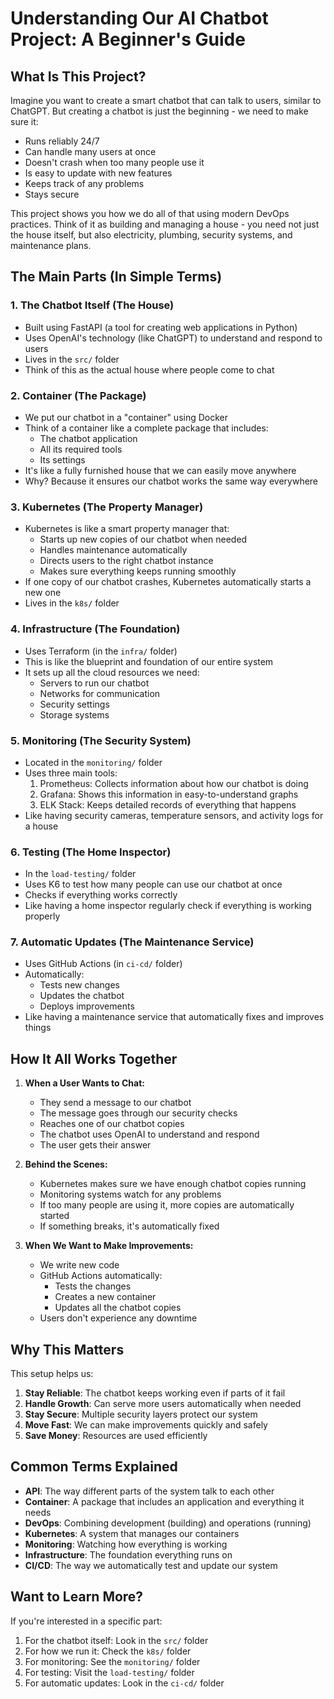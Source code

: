 # Understanding Our AI Chatbot Project: A Beginner's Guide

## What Is This Project?

Imagine you want to create a smart chatbot that can talk to users, similar to ChatGPT. But creating a chatbot is just the beginning - we need to make sure it:
- Runs reliably 24/7
- Can handle many users at once
- Doesn't crash when too many people use it
- Is easy to update with new features
- Keeps track of any problems
- Stays secure

This project shows you how we do all of that using modern DevOps practices. Think of it as building and managing a house - you need not just the house itself, but also electricity, plumbing, security systems, and maintenance plans.

## The Main Parts (In Simple Terms)

### 1. The Chatbot Itself (The House)
- Built using FastAPI (a tool for creating web applications in Python)
- Uses OpenAI's technology (like ChatGPT) to understand and respond to users
- Lives in the `src/` folder
- Think of this as the actual house where people come to chat

### 2. Container (The Package)
- We put our chatbot in a "container" using Docker
- Think of a container like a complete package that includes:
  - The chatbot application
  - All its required tools
  - Its settings
- It's like a fully furnished house that we can easily move anywhere
- Why? Because it ensures our chatbot works the same way everywhere

### 3. Kubernetes (The Property Manager)
- Kubernetes is like a smart property manager that:
  - Starts up new copies of our chatbot when needed
  - Handles maintenance automatically
  - Directs users to the right chatbot instance
  - Makes sure everything keeps running smoothly
- If one copy of our chatbot crashes, Kubernetes automatically starts a new one
- Lives in the `k8s/` folder

### 4. Infrastructure (The Foundation)
- Uses Terraform (in the `infra/` folder)
- This is like the blueprint and foundation of our entire system
- It sets up all the cloud resources we need:
  - Servers to run our chatbot
  - Networks for communication
  - Security settings
  - Storage systems

### 5. Monitoring (The Security System)
- Located in the `monitoring/` folder
- Uses three main tools:
  1. Prometheus: Collects information about how our chatbot is doing
  2. Grafana: Shows this information in easy-to-understand graphs
  3. ELK Stack: Keeps detailed records of everything that happens
- Like having security cameras, temperature sensors, and activity logs for a house

### 6. Testing (The Home Inspector)
- In the `load-testing/` folder
- Uses K6 to test how many people can use our chatbot at once
- Checks if everything works correctly
- Like having a home inspector regularly check if everything is working properly

### 7. Automatic Updates (The Maintenance Service)
- Uses GitHub Actions (in `ci-cd/` folder)
- Automatically:
  - Tests new changes
  - Updates the chatbot
  - Deploys improvements
- Like having a maintenance service that automatically fixes and improves things

## How It All Works Together

1. **When a User Wants to Chat:**
   - They send a message to our chatbot
   - The message goes through our security checks
   - Reaches one of our chatbot copies
   - The chatbot uses OpenAI to understand and respond
   - The user gets their answer

2. **Behind the Scenes:**
   - Kubernetes makes sure we have enough chatbot copies running
   - Monitoring systems watch for any problems
   - If too many people are using it, more copies are automatically started
   - If something breaks, it's automatically fixed

3. **When We Want to Make Improvements:**
   - We write new code
   - GitHub Actions automatically:
     - Tests the changes
     - Creates a new container
     - Updates all the chatbot copies
   - Users don't experience any downtime

## Why This Matters

This setup helps us:
1. **Stay Reliable**: The chatbot keeps working even if parts of it fail
2. **Handle Growth**: Can serve more users automatically when needed
3. **Stay Secure**: Multiple security layers protect our system
4. **Move Fast**: We can make improvements quickly and safely
5. **Save Money**: Resources are used efficiently

## Common Terms Explained

- **API**: The way different parts of the system talk to each other
- **Container**: A package that includes an application and everything it needs
- **DevOps**: Combining development (building) and operations (running)
- **Kubernetes**: A system that manages our containers
- **Monitoring**: Watching how everything is working
- **Infrastructure**: The foundation everything runs on
- **CI/CD**: The way we automatically test and update our system

## Want to Learn More?

If you're interested in a specific part:
1. For the chatbot itself: Look in the `src/` folder
2. For how we run it: Check the `k8s/` folder
3. For monitoring: See the `monitoring/` folder
4. For testing: Visit the `load-testing/` folder
5. For automatic updates: Look in the `ci-cd/` folder
